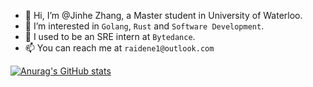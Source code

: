 - 👋 Hi, I’m @Jinhe Zhang, a Master student in University of Waterloo. 
- 👀 I’m interested in `Golang`, `Rust` and `Software Development`.
- 🌱 I used to be an SRE intern at `Bytedance`.
- 📫 You can reach me at `raidene1@outlook.com`


[![Anurag's GitHub stats](https://github-readme-stats.vercel.app/api?username=RaidenE1&count_private=true)](https://github.com/anuraghazra/github-readme-stats)

<!---
JinheZhang/JinheZhang is a ✨ special ✨ repository because its `README.md` (this file) appears on your GitHub profile.
You can click the Preview link to take a look at your changes.
--->
